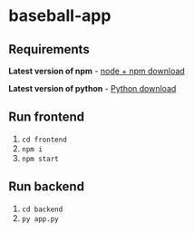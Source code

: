 # baseball-app

## Requirements
__Latest version of npm__ - [node + npm download](https://nodejs.org/en/download)

__Latest version of python__ - [Python download](https://www.python.org/downloads/)

## Run frontend
1. `cd frontend`
2. `npm i`
3. `npm start`

## Run backend
1. `cd backend`
2. `py app.py`
